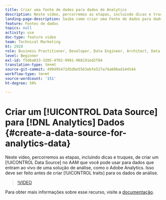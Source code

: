 ```yaml
---
title: Criar uma fonte de dados para dados do Analytics
description: Neste vídeo, percorremos as etapas, incluindo dicas e truques, de criação de um Data Source no AAM que você pode usar para dados que entram ao vivo de uma solução de análise, como o Adobe Analytics. Isso deve ser feito antes da criação de características para os dados de análise.
landing-page-description: Saiba como criar uma Fonte de dados para dados que entram em funcionamento a partir de uma solução de análise, como o Adobe Analytics. Faça isso antes de criar características para os dados de análise.
feature: Fontes de dados
topics: null
activity: use
doc-type: feature video
team: Technical Marketing
kt: 2928
role: Business Practitioner, Developer, Data Engineer, Architect, Data Architect, Administrator, Leader
level: Beginner
exl-id: f5d6a033-3205-4f02-9991-968191ed2f84
translation-type: tm+mt
source-git-commit: 499d95472d5dbe5563ebfe527a74a606ad144544
workflow-type: tm+mt
source-wordcount: '151'
ht-degree: 50%

---
```


# Criar um [!UICONTROL Data Source] para [!DNL Analytics] Dados {#create-a-data-source-for-analytics-data}

Neste vídeo, percorremos as etapas, incluindo dicas e truques, de criar um [!UICONTROL Data Source] no AAM que você pode usar para dados que entram ao vivo de uma solução de análise, como o Adobe Analytics. Isso deve ser feito antes de criar [!UICONTROL traits] para os dados de análise.

>[!VIDEO](https://video.tv.adobe.com/v/27329/?quality=12)

Para obter mais informações sobre esse recurso, visite a [documentação](https://marketing.adobe.com/resources/help/en_US/aam/c_datasources.html).
